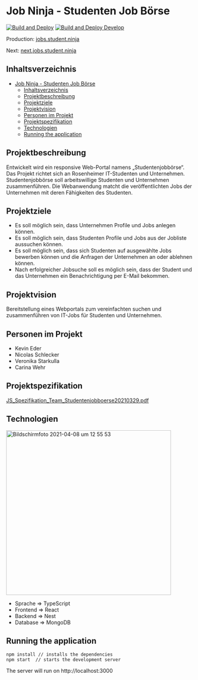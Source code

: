 # Job Ninja - Studenten Job Börse

[![Build and Deploy](https://github.com/ss21-js/ss21-js-frontend/actions/workflows/build_and_deploy.yml/badge.svg)](https://github.com/ss21-js/ss21-js-frontend/actions/workflows/build_and_deploy.yml)
[![Build and Deploy Develop](https://github.com/ss21-js/ss21-js-frontend/actions/workflows/build_and_deploy_next.yml/badge.svg)](https://github.com/ss21-js/ss21-js-frontend/actions/workflows/build_and_deploy_next.yml)

Production: [jobs.student.ninja](https://jobs.student.ninja)

Next: [next.jobs.student.ninja](https://next.jobs.student.ninja)

## Inhaltsverzeichnis

- [Job Ninja - Studenten Job Börse](#job-ninja---studenten-job-börse)
    - [Inhaltsverzeichnis](#inhaltsverzeichnis)
    - [Projektbeschreibung](#projektbeschreibung)
    - [Projektziele](#projektziele)
    - [Projektvision](#projektvision)
    - [Personen im Projekt](#personen-im-projekt)
    - [Projektspezifikation](#projektspezifikation)
    - [Technologien](#technologien)
    - [Running the application](#running-the-application)

## Projektbeschreibung

Entwickelt wird ein responsive Web-Portal namens „Studentenjobbörse“. Das Projekt richtet sich an Rosenheimer
IT-Studenten und Unternehmen. Studentenjobbörse soll arbeitswillige Studenten und Unternehmen zusammenführen. Die
Webanwendung matcht die veröffentlichten Jobs der Unternehmen mit deren Fähigkeiten des Studenten.

## Projektziele

- Es soll möglich sein, dass Unternehmen Profile und Jobs anlegen können.​
- Es soll möglich sein, dass Studenten Profile und Jobs aus der Jobliste aussuchen können.
- Es soll möglich sein, dass sich Studenten auf ausgewählte Jobs bewerben können und die Anfragen der Unternehmen an
  oder ablehnen können.
- Nach erfolgreicher Jobsuche soll es möglich sein, dass der Student und das Unternehmen ein Benachrichtigung per E-Mail
  bekommen.

## Projektvision

Bereitstellung eines Webportals zum vereinfachten suchen und zusammenführen von IT-Jobs für Studenten und Unternehmen.

## Personen im Projekt

- Kevin Eder
- Nicolas Schlecker
- Veronika Starkulla
- Carina Wehr

## Projektspezifikation

[JS_Spezifikation_Team_Studentenjobboerse20210329.pdf](https://github.com/ss21-js/ss21-js-frontend/files/6278105/JS_Spezifikation_Team_Studentenjobboerse20210329.pdf)

## Technologien

<img width="443" alt="Bildschirmfoto 2021-04-08 um 12 55 53" src="https://user-images.githubusercontent.com/44170637/114016017-b248c180-986a-11eb-918c-cbcbc7bfa225.png">

* Sprache => TypeScript
* Frontend => React
* Backend => Nest
* Database => MongoDB

## Running the application

```
npm install // installs the dependencies
npm start  // starts the development server
```

The server will run on http://localhost:3000
